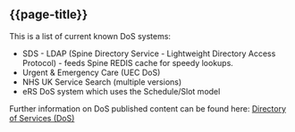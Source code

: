 ## {{page-title}}

This is a list of current known DoS systems:

- SDS - LDAP (Spine Directory Service - Lightweight Directory Access Protocol) - feeds Spine REDIS cache for speedy lookups.
- Urgent & Emergency Care (UEC DoS)
- NHS UK Service Search (multiple versions)
- eRS DoS system which uses the Schedule/Slot model

Further information on DoS published content can be found here: 
<a href='https://digital.nhs.uk/services/directory-of-services-dos' target="_blank"> Directory of Services (DoS) </a>